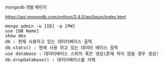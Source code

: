 mongodb 개발 페이지



https://api.mongodb.com/python/3.4.0/api/bson/index.html


<pre>
mongo admin -u [ID] -p [PW]
use [DB Name]
show dbs 
db : 현재 사용하고 있는 데이터베이스 출력
db.stats() : 현재 사용 하고 있는 데이터 베이스 출력
use database : 데이터베이스 스위치 혹은 생성(존재 하지 않을 경우 생성)
db.dropDatabase() : 데이터베이스를 삭제
</pre>
